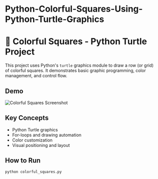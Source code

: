 # Python-Colorful-Squares-Using-Python-Turtle-Graphics

# 🎨 Colorful Squares - Python Turtle Project

This project uses Python's `turtle` graphics module to draw a row (or grid) of colorful squares. It demonstrates basic graphic programming, color management, and control flow.

## Demo
![Colorful Squares Screenshot](screenshot.png)

## Key Concepts
- Python Turtle graphics
- For-loops and drawing automation
- Color customization
- Visual positioning and layout

## How to Run
```bash
python colorful_squares.py
